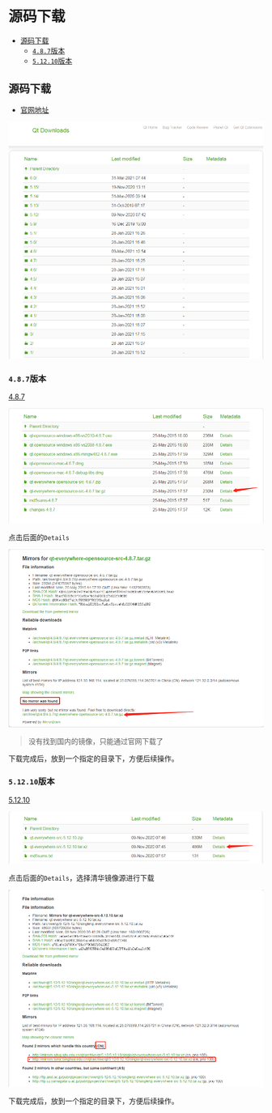 # 源码下载

<!-- vim-markdown-toc GFM -->

* [源码下载](#源码下载)
  - [`4.8.7`版本](#487版本)
  - [`5.12.10`版本](#51210版本)

<!-- vim-markdown-toc -->

## 源码下载

* [官网地址](https://download.qt.io/archive/qt/) 

![qt-all-veresion](img/qt-all-veresion.png)

### `4.8.7`版本

[4.8.7](https://download.qt.io/archive/qt/4.8/4.8.7/)

![qt-4.8.7-version](img/qt-4.8.7-version.png)

点击后面的`Details`

![qt-4.8.7-version-details](img/qt-4.8.7-version-details.png)

> 没有找到国内的镜像，只能通过官网下载了

下载完成后，放到一个指定的目录下，方便后续操作。

### `5.12.10`版本

[5.12.10](https://download.qt.io/archive/qt/5.12/5.12.10/single/)

![qt-5.12.10-version](img/qt-5.12.10-version.png)

点击后面的`Details`，选择清华镜像源进行下载

![qt-5.12.10-version-details](img/qt-5.12.10-version-details.png)

下载完成后，放到一个指定的目录下，方便后续操作。

